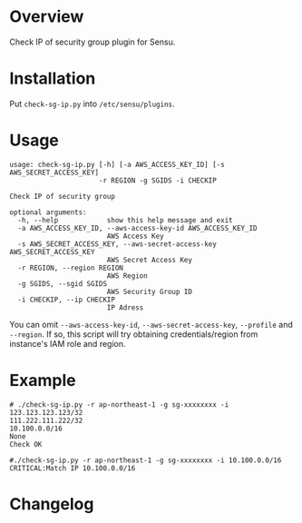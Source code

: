 # Overview

Check IP of security group plugin for Sensu.

# Installation

Put `check-sg-ip.py` into `/etc/sensu/plugins`.

# Usage

```
usage: check-sg-ip.py [-h] [-a AWS_ACCESS_KEY_ID] [-s AWS_SECRET_ACCESS_KEY]
                      -r REGION -g SGIDS -i CHECKIP

Check IP of security group

optional arguments:
  -h, --help            show this help message and exit
  -a AWS_ACCESS_KEY_ID, --aws-access-key-id AWS_ACCESS_KEY_ID
                        AWS Access Key
  -s AWS_SECRET_ACCESS_KEY, --aws-secret-access-key AWS_SECRET_ACCESS_KEY
                        AWS Secret Access Key
  -r REGION, --region REGION
                        AWS Region
  -g SGIDS, --sgid SGIDS
                        AWS Security Group ID
  -i CHECKIP, --ip CHECKIP
                        IP Adress
```

You can omit `--aws-access-key-id`, `--aws-secret-access-key`, `--profile` and `--region`. If so, this script will try obtaining credentials/region from instance's IAM role and region.

# Example

```
# ./check-sg-ip.py -r ap-northeast-1 -g sg-xxxxxxxx -i 123.123.123.123/32
111.222.111.222/32
10.100.0.0/16
None
Check OK

#./check-sg-ip.py -r ap-northeast-1 -g sg-xxxxxxxx -i 10.100.0.0/16
CRITICAL:Match IP 10.100.0.0/16
```

# Changelog

